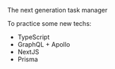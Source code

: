 The next generation task manager

To practice some new techs:

- TypeScript
- GraphQL + Apollo
- NextJS
- Prisma

